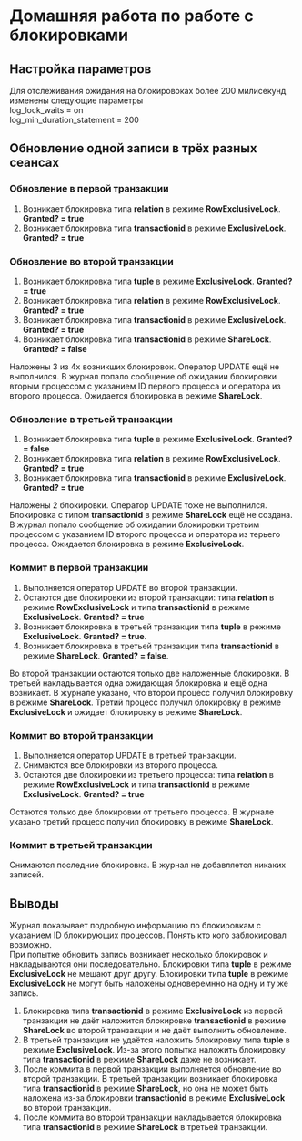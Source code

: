 # Домашняя работа по работе с блокировками

## Настройка параметров
Для отслеживания ожидания на блокировоках более 200 милисекунд изменены следующие параметры  
log_lock_waits = on  
log_min_duration_statement = 200  

## Обновление одной записи в трёх разных сеансах
### Обновление в первой транзакции
1. Возникает блокировка типа **relation** в режиме **RowExclusiveLock**. **Granted? = true**  
2. Возникает блокировка типа **transactionid** в режиме **ExclusiveLock**.  **Granted? = true** 

### Обновление во второй транзакции
1. Возникает блокировка типа **tuple** в режиме **ExclusiveLock**. **Granted? = true**
2. Возникает блокировка типа **relation** в режиме **RowExclusiveLock**. **Granted? = true**
3. Возникает блокировка типа **transactionid** в режиме **ExclusiveLock**. **Granted? = true**
4. Возникает блокировка типа **transactionid** в режиме **ShareLock**. **Granted? = false**

Наложены 3 из 4х возникших блокировок. Оператор UPDATE ещё не выполнился. В журнал попало сообщение об ожидании блокировки вторым процессом с указанием ID первого процесса и оператора из второго процесса. Ожидается блокировка в режиме **ShareLock**.

### Обновление в третьей транзакции
1. Возникает блокировка типа **tuple** в режиме **ExclusiveLock**. **Granted? = false**
2. Возникает блокировка типа **relation** в режиме **RowExclusiveLock**. **Granted? = true**
2. Возникает блокировка типа **transactionid** в режиме **ExclusiveLock**. **Granted? = true**

Наложены 2 блокировки. Оператор UPDATE тоже не выполнился. Блокировка с типом **transactionid** в режиме **ShareLock** ещё не создана. В журнал попало сообщение об ожидании блокировки третьим процессом с указанием ID второго процесса и оператора из терьего процесса. Ожидается блокировка в режиме **ExclusiveLock**.

### Коммит в первой транзакции
1. Выполняется оператор UPDATE во второй транзакции.
2. Остаются две блокировки из второй транзакции: типа **relation** в режиме **RowExclusiveLock** и типа **transactionid** в режиме **ExclusiveLock**. **Granted? = true**
3. Возникает блокировка в третьей транзакции типа **tuple** в режиме **ExclusiveLock**. **Granted? = true**.
4. Возникает блокировка в третьей транзакции типа **transactionid** в режиме **ShareLock**. **Granted? = false**.

Во второй транзакции остаются только две наложенные блокировки. В третьей накладывается одна ожидающая блокировка и ещё одна возникает. В журнале указано, что второй процесс получил блокировку в режиме **ShareLock**. Третий процесс получил блокировку в режиме **ExclusiveLock** и ожидает блокировку в режиме **ShareLock**.

### Коммит во второй транзакции
1. Выполняется оператор UPDATE в третьей транзакции.
2. Снимаются все блокировки из второго процесса.
3. Остаются две блокировки из третьего процесса: типа **relation** в режиме **RowExclusiveLock** и типа **transactionid** в режиме **ExclusiveLock**. **Granted? = true**

Остаются только две блокировки от третьего процесса. В журнале указано третий процесс получил блокировку в режиме **ShareLock**.

### Коммит в третьей транзакции
Снимаются последние блокировка. В журнал не добавляется никаких записей.

## Выводы
Журнал показывает подробную информацию по блокировкам с указанием ID блокирующих процессов. Понять кто кого заблокировал возможно.  
При попытке обновить запись возникает несколько блокировок и накладываются они последовательно. Блокировки типа **tuple** в режиме **ExclusiveLock** не мешают друг другу. Блокировки типа **tuple** в режиме **ExclusiveLock** не могут быть наложены одноверемнно на одну и ту же запись. 
1. Блокировка типа **transactionid** в режиме **ExclusiveLock** из первой транзакции не даёт наложится блокировке **transactionid** в режиме **ShareLock** во второй транзакции и не даёт выполнить обновление.
2. В третьей транзакции не удаётся наложить блокировку типа **tuple** в режиме **ExclusiveLock**. Из-за этого попытка наложить блокировку типа **transactionid** в режиме **ShareLock** даже не возникает.
3. После коммита в первой транзакции выполняется обновление во второй транзакции. В третьей транзакции возникает блокировка типа **transactionid** в режиме **ShareLock**, но она не может быть наложена из-за блокировки **transactionid** в режиме **ExclusiveLock** во второй транзакции.
4. После коммита во второй транзакции накладывается блокировка типа **transactionid** в режиме **ShareLock** в третьей транзакции.